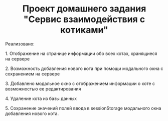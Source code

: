 <h1 align = "center">Проект домашнего задания "Сервис взаимодействия с котиками"</h1>
	<p align="left">
<p>Реализовано: </p>
<p> 1. Отображение на странице информации обо всех котах, хранящиеся на сервере</p>
<p> 2. Возможность добавления нового кота при помощи модального окна с сохранением на сервере</p>
<p> 3. Добавлено модальное окно с отображением информации о коте с возможностью ее редактирования</p>
<p> 4. Удаление кота из базы данных</p>
<p> 5. Сохранение значений полей ввода в sessionStorage модального окна добавления нового кота.</p>
